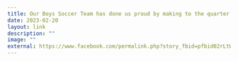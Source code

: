 ```yaml
---
title: Our Boys Soccer Team has done us proud by making to the quarter finals
date: 2023-02-20
layout: link
description: ""
image: ""
external: https://www.facebook.com/permalink.php?story_fbid=pfbid02rLtWD8jQRbRiTE94ozEtmuobtTi1xjqFa5N5Hrte24BmcopJkcz6PiC6oiXo57dql&id=100063501596910&__cft__[0]=AZVzraZczhant017le9B0MQjKYLBLKVcOMqyLN5I1a0hXGWiIBoadMgu5QiS7SMZASwlIQFLDkyc9RuB8nkysUcEkr9qISHw1bY22F2l5UGFja5rTIY9Tk9UnLDNfgNFMSnSIkusS2zf-ECugbpZqBe7J0D3VZnRoWTRD277LRc4jltUO9RJ3atiKmB_37f6ZQxPoJCM0fVV52P6pvxX9KPw&__tn__=%2CO%2CP-R
---
```


